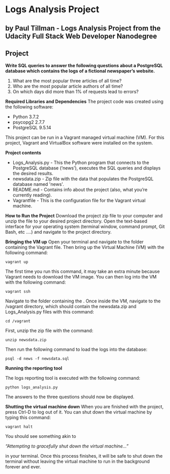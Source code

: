 Logs Analysis Project
===

by Paul Tillman - Logs Analysis Project from the Udacity Full Stack Web Developer Nanodegree
---
Project
---

**Write SQL queries to answer the following questions about a PostgreSQL database which contains the logs of a fictional newspaper’s website.**
1. What are the most popular three articles of all time?
2. Who are the most popular article authors of all time?
3. On which days did more than 1% of requests lead to errors?

**Required Libraries and Dependencies**
The project code was created using the following software:
* Python 3.7.2
* psycopg2 2.7.7
* PostgreSQL 9.5.14

This project can be run in a Vagrant managed virtual machine (VM). For this project, Vagrant and VirtualBox software were installed on the system.

**Project contents**
* Logs_Analysis.py - This the Python program that connects to the PostgreSQL database (‘news’), executes the SQL queries and displays the desired results.
* newsdata.zip - Zip file with the data that populates the PostgreSQL database named 'news'.
* README.md - Contains info about the project (also, what you’re currently reading).
* Vagrantfile - This is the configuration file for the Vagrant virtual machine.

**How to Run the Project**
Download the project zip file to your computer and unzip the file to your desired project directory.
Open the text-based interface for your operating system (terminal window, command prompt, Git Bash, etc ….) and navigate to the project directory.

**Bringing the VM up**
Open your terminal and navigate to the folder containing the Vagrant file.  Then bring up the Virtual Machine (VM) with the following command:

`vagrant up`

The first time you run this command, it may take an extra minute because Vagrant needs to download the VM image.
You can then log into the VM with the following command:

`vagrant ssh`

Navigate to the folder containing the .
Once inside the VM, navigate to the /vagrant directory, which should contain the newsdata.zip and Logs_Analysis.py files with this command:

`cd /vagrant`

First, unzip the zip file with the command:

`unzip newsdata.zip`

Then run the following command to load the logs into the database:

`psql -d news -f newsdata.sql`

**Running the reporting tool**

The logs reporting tool is executed with the following command:

`python logs_analysis.py`

The answers to the three questions should now be displayed.

**Shutting the virtual machine down**
When you are finished with the project,  press Ctrl-D to log out of it. You can shut down the virtual machine by typing this command:

`vagrant halt`

You should see something akin to 

*“Attempting to gracefully shut down the virtual machine…”* 

in your terminal.  Once this process finishes, it will be safe to shut down the terminal without leaving the virtual machine to run in the background forever and ever.
